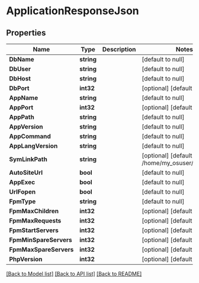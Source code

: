 # ApplicationResponseJson

## Properties
Name | Type | Description | Notes
------------ | ------------- | ------------- | -------------
**DbName** | **string** |  | [default to null]
**DbUser** | **string** |  | [default to null]
**DbHost** | **string** |  | [default to null]
**DbPort** | **int32** |  | [optional] [default to 3306]
**AppName** | **string** |  | [default to null]
**AppPort** | **int32** |  | [optional] [default to 8000]
**AppPath** | **string** |  | [default to null]
**AppVersion** | **string** |  | [default to null]
**AppCommand** | **string** |  | [default to null]
**AppLangVersion** | **string** |  | [default to null]
**SymLinkPath** | **string** |  | [optional] [default to /home/my_osuser/path/to/dir/]
**AutoSiteUrl** | **bool** |  | [default to null]
**AppExec** | **bool** |  | [default to null]
**UrlFopen** | **bool** |  | [default to null]
**FpmType** | **string** |  | [default to null]
**FpmMaxChildren** | **int32** |  | [optional] [default to 5]
**FpmMaxRequests** | **int32** |  | [optional] [default to 500]
**FpmStartServers** | **int32** |  | [optional] [default to 5]
**FpmMinSpareServers** | **int32** |  | [optional] [default to 5]
**FpmMaxSpareServers** | **int32** |  | [optional] [default to 5]
**PhpVersion** | **int32** |  | [optional] [default to 74]

[[Back to Model list]](../README.md#documentation-for-models) [[Back to API list]](../README.md#documentation-for-api-endpoints) [[Back to README]](../README.md)

